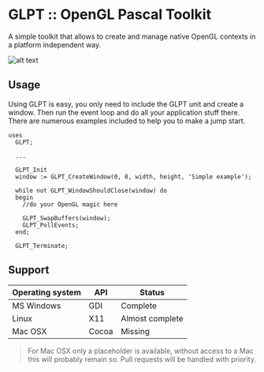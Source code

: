 # GLPT :: OpenGL Pascal Toolkit

A simple toolkit that allows to create and manage native OpenGL contexts in a platform independent way.

![alt text](https://github.com/daar/GLPT/blob/master/image/simple.png "GLPT in action")

## Usage
Using GLPT is easy, you only need to include the GLPT unit and create a window. Then run the event loop and do all your application stuff there. There are numerous examples included to help you to make a jump start.

    uses
      GLPT;
  
      ...

      GLPT_Init
      window := GLPT_CreateWindow(0, 0, width, height, 'Simple example');

      while not GLPT_WindowShouldClose(window) do
      begin
        //do your OpenGL magic here

        GLPT_SwapBuffers(window);
        GLPT_PollEvents;
      end;

      GLPT_Terminate;

## Support

| Operating system | API   | Status           |
|------------------|-------|------------------|
| MS Windows       | GDI   | Complete         |
| Linux            | X11   | Almost complete  |
| Mac OSX          | Cocoa | Missing          |

> For Mac OSX only a placeholder is available, without access to a Mac this will probably remain so. Pull requests will be handled with priority.
